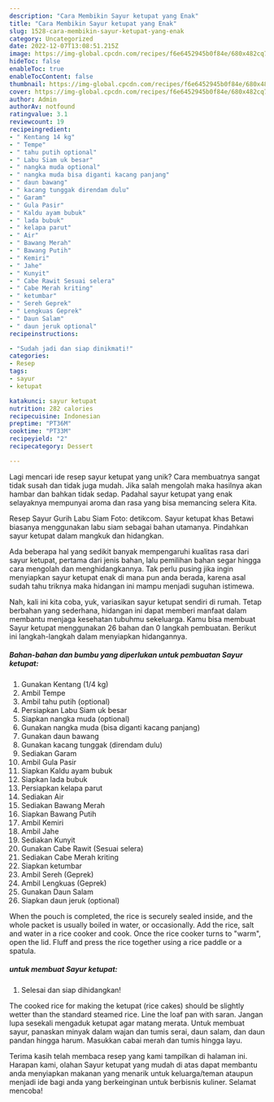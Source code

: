 ```yaml
---
description: "Cara Membikin Sayur ketupat yang Enak"
title: "Cara Membikin Sayur ketupat yang Enak"
slug: 1528-cara-membikin-sayur-ketupat-yang-enak
category: Uncategorized
date: 2022-12-07T13:08:51.215Z
image: https://img-global.cpcdn.com/recipes/f6e6452945b0f84e/680x482cq70/sayur-ketupat-foto-resep-utama.jpg
hideToc: false
enableToc: true
enableTocContent: false
thumbnail: https://img-global.cpcdn.com/recipes/f6e6452945b0f84e/680x482cq70/sayur-ketupat-foto-resep-utama.jpg
cover: https://img-global.cpcdn.com/recipes/f6e6452945b0f84e/680x482cq70/sayur-ketupat-foto-resep-utama.jpg
author: Admin
authorAv: notfound
ratingvalue: 3.1
reviewcount: 19
recipeingredient:
- " Kentang 14 kg"
- " Tempe"
- " tahu putih optional"
- " Labu Siam uk besar"
- " nangka muda optional"
- " nangka muda bisa diganti kacang panjang"
- " daun bawang"
- " kacang tunggak direndam dulu"
- " Garam"
- " Gula Pasir"
- " Kaldu ayam bubuk"
- " lada bubuk"
- " kelapa parut"
- " Air"
- " Bawang Merah"
- " Bawang Putih"
- " Kemiri"
- " Jahe"
- " Kunyit"
- " Cabe Rawit Sesuai selera"
- " Cabe Merah kriting"
- " ketumbar"
- " Sereh Geprek"
- " Lengkuas Geprek"
- " Daun Salam"
- " daun jeruk optional"
recipeinstructions:

- "Sudah jadi dan siap dinikmati!"
categories:
- Resep
tags:
- sayur
- ketupat

katakunci: sayur ketupat 
nutrition: 282 calories
recipecuisine: Indonesian
preptime: "PT36M"
cooktime: "PT33M"
recipeyield: "2"
recipecategory: Dessert

---
```





Lagi mencari ide resep sayur ketupat yang unik? Cara membuatnya sangat tidak susah dan tidak juga mudah. Jika salah mengolah maka hasilnya akan hambar dan bahkan tidak sedap. Padahal sayur ketupat yang enak selayaknya mempunyai aroma dan rasa yang bisa memancing selera Kita.





Resep Sayur Gurih Labu Siam Foto: detikcom. Sayur ketupat khas Betawi biasanya menggunakan labu siam sebagai bahan utamanya. Pindahkan sayur ketupat dalam mangkuk dan hidangkan.

Ada beberapa hal yang sedikit banyak mempengaruhi kualitas rasa dari sayur ketupat, pertama dari jenis bahan, lalu pemilihan bahan segar hingga cara mengolah dan menghidangkannya. Tak perlu pusing jika ingin menyiapkan sayur ketupat enak di mana pun anda berada, karena asal sudah tahu triknya maka hidangan ini mampu menjadi suguhan istimewa.






Nah, kali ini kita coba, yuk, variasikan sayur ketupat sendiri di rumah. Tetap berbahan yang sederhana, hidangan ini dapat memberi manfaat dalam membantu menjaga kesehatan tubuhmu sekeluarga. Kamu bisa membuat Sayur ketupat menggunakan 26 bahan dan 0 langkah pembuatan. Berikut ini langkah-langkah dalam menyiapkan hidangannya.

<!--inarticleads1-->

##### Bahan-bahan dan bumbu yang diperlukan untuk pembuatan Sayur ketupat:

1. Gunakan  Kentang (1/4 kg)
1. Ambil  Tempe
1. Ambil  tahu putih (optional)
1. Persiapkan  Labu Siam uk besar
1. Siapkan  nangka muda (optional)
1. Gunakan  nangka muda (bisa diganti kacang panjang)
1. Gunakan  daun bawang
1. Gunakan  kacang tunggak (direndam dulu)
1. Sediakan  Garam
1. Ambil  Gula Pasir
1. Siapkan  Kaldu ayam bubuk
1. Siapkan  lada bubuk
1. Persiapkan  kelapa parut
1. Sediakan  Air
1. Sediakan  Bawang Merah
1. Siapkan  Bawang Putih
1. Ambil  Kemiri
1. Ambil  Jahe
1. Sediakan  Kunyit
1. Gunakan  Cabe Rawit (Sesuai selera)
1. Sediakan  Cabe Merah kriting
1. Siapkan  ketumbar
1. Ambil  Sereh (Geprek)
1. Ambil  Lengkuas (Geprek)
1. Gunakan  Daun Salam
1. Siapkan  daun jeruk (optional)


When the pouch is completed, the rice is securely sealed inside, and the whole packet is usually boiled in water, or occasionally. Add the rice, salt and water in a rice cooker and cook. Once the rice cooker turns to &#34;warm&#34;, open the lid. Fluff and press the rice together using a rice paddle or a spatula. 

<!--inarticleads2-->

#####  untuk membuat Sayur ketupat:


1. Selesai dan siap dihidangkan!

The cooked rice for making the ketupat (rice cakes) should be slightly wetter than the standard steamed rice. Line the loaf pan with saran. Jangan lupa sesekali mengaduk ketupat agar matang merata. Untuk membuat sayur, panaskan minyak dalam wajan dan tumis serai, daun salam, dan daun pandan hingga harum. Masukkan cabai merah dan tumis hingga layu. 

Terima kasih telah membaca resep yang kami tampilkan di halaman ini. Harapan kami, olahan Sayur ketupat yang mudah di atas dapat membantu anda menyiapkan makanan yang menarik untuk keluarga/teman ataupun menjadi ide bagi anda yang berkeinginan untuk berbisnis kuliner. Selamat mencoba!
